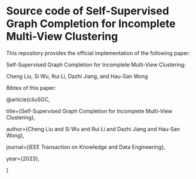 # Source code of Self-Supervised Graph Completion for Incomplete Multi-View Clustering
This repository provides the official implementation of the following paper:

Self-Supervised Graph Completion for Incomplete Multi-View Clustering:

Cheng Liu, Si Wu, Rui Li, Dazhi Jiang, and Hau-San Wong

Bibtex of this paper:

@article{cliuSGC,

  title={Self-Supervised Graph Completion for Incomplete Multi-View Clustering},
  
  author={Cheng Liu and Si Wu and Rui Li and Dazhi Jiang and Hau-San Wong},
  
  journal={IEEE Transaction on Knowledge and Data Engineering},
  
  year={2023},
  
}
